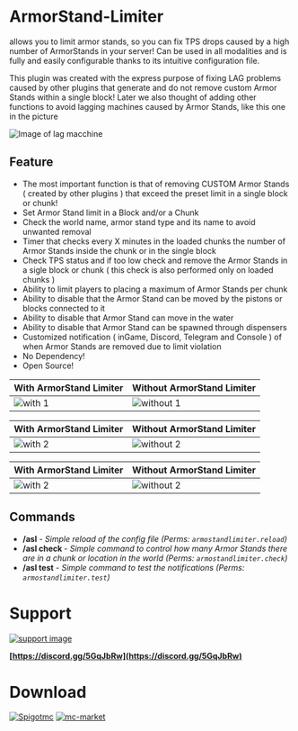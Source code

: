 # ArmorStand-Limiter

allows you to limit armor stands, so you can fix TPS drops caused by a high number of ArmorStands in your server!
Can be used in all modalities and is fully and easily configurable thanks to its intuitive configuration file.

This plugin was created with the express purpose of fixing LAG problems caused by other plugins that generate and do not remove custom Armor Stands within a single block!
Later we also thought of adding other functions to avoid lagging machines caused by Armor Stands, like this one in the picture

![Image of lag macchine](https://proxy.spigotmc.org/b7784492579431e53d92e3f263d82e45ecdd4eee?url=https%3A%2F%2Fmedia.giphy.com%2Fmedia%2FtEMxrfDqlsOxr3Ft8N%2Fgiphy.gif)

## Feature
* The most important function is that of removing CUSTOM Armor Stands ( created by other plugins ) that exceed the preset limit in a single block or chunk!
* Set Armor Stand limit in a Block and/or a Chunk
* Check the world name, armor stand type and its name to avoid unwanted removal
* Timer that checks every X minutes in the loaded chunks the number of Armor Stands inside the chunk or in the single block
* Check TPS status and if too low check and remove the Armor Stands in a sigle block or chunk ( this check is also performed only on loaded chunks )
* Ability to limit players to placing a maximum of Armor Stands per chunk
* Ability to disable that the Armor Stand can be moved by the pistons or blocks connected to it
* Ability to disable that Armor Stand can move in the water
* Ability to disable that Armor Stand can be spawned through dispensers
* Customized notification ( inGame, Discord, Telegram and Console ) of when Armor Stands are removed due to limit violation
* No Dependency!
* Open Source!

With ArmorStand Limiter| Without ArmorStand Limiter
------------ | -------------
![with 1](https://media.giphy.com/media/KIAEOaU7DQ0zMV3tNG/giphy.gif) | ![without 1](https://media.giphy.com/media/tEMxrfDqlsOxr3Ft8N/giphy.gif)

With ArmorStand Limiter| Without ArmorStand Limiter
------------ | -------------
![with 2](https://media.giphy.com/media/cWRZo5KXvXQqSZsYro/giphy.gif) | ![without 2](https://media.giphy.com/media/8fI4hdymXqI8S5yjKX/giphy.gif)

With ArmorStand Limiter| Without ArmorStand Limiter
------------ | -------------
![with 2](https://media.giphy.com/media/Gic4t11kRXLkDZnyxL/giphy.gif) | ![without 2](https://media.giphy.com/media/zLbGnlhX0eZJ9KzrEh/giphy.gif)


## Commands
* **/asl** - *Simple reload of the config file (Perms: `armostandlimiter.reload`)*
* **/asl check <chunk>** - *Simple command to control how many Armor Stands there are in a chunk or location in the world (Perms: `armostandlimiter.check`)*
* **/asl test** - *Simple command to test the notifications (Perms: `armostandlimiter.test`)*

# Support

[![support image](https://www.spigotmc.org/attachments/df49f8622d8e980cdb32f660948c1a13f2c45a5d-png.581579/)](https://discord.gg/5GqJbRw)

**[https://discord.gg/5GqJbRw](https://discord.gg/5GqJbRw)**


# Download
[![Spigotmc](https://static.spigotmc.org/img/spigot.png)](https://www.spigotmc.org/resources/armorstand-limiter.86706/)          [![mc-market](https://www.mc-market.org/styles/mcmarketv2/xenforo/logo.og.png)](https://www.mc-market.org/resources/18303/)
